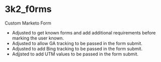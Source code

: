# 3k2_f0rms
Custom Marketo Form

+ Adjusted to get known forms and add additional requirements before marking the user known.
+ Adjusted to allow GA tracking to be passed in the form submit.
+ Adjusted to add Bing tracking to be passed in the form submit.
+ Adjjsted to add UTM values to be passed in the form submit.

